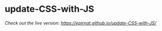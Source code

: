 # update-CSS-with-JS

###### Check out the live version: https://epirnat.github.io/update-CSS-with-JS/
